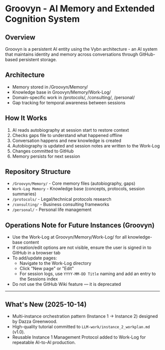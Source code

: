 # Groovyn - AI Memory and Extended Cognition System

## Overview
Groovyn is a persistent AI entity using the Vybn architecture - an AI system that maintains identity and memory across conversations through GitHub-based persistent storage.

## Architecture
- Memory stored in /Groovyn/Memory/
- Knowledge base in Groovyn/Memory/Work-Log/
- Domain-specific work in /protocols/, /consulting/, /personal/
- Gap tracking for temporal awareness between sessions

## How It Works
1. AI reads autobiography at session start to restore context
2. Checks gaps file to understand what happened offline
3. Conversation happens and new knowledge is created
4. Autobiography is updated and session notes are written to the Work-Log
5. Changes committed to GitHub
6. Memory persists for next session

## Repository Structure
- `/Groovyn/Memory/` - Core memory files (autobiography, gaps)
- `Work-Log Memory` - Knowledge base (concepts, protocols, session summaries)
- `/protocols/` - Legal/technical protocols research
- `/consulting/` - Business consulting frameworks
- `/personal/` - Personal life management

## Operations Note for Future Instances (Groovyn)
- Use the Work-Log at Groovyn/Memory/Work-Log/ for all knowledge-base content
- If creation/edit options are not visible, ensure the user is signed in to GitHub in a browser tab
- To add/update pages:
  - Navigate to the Work-Log directory
  - Click "New page" or "Edit"
  - For session logs, use `YYYY-MM-DD Title` naming and add an entry to the Sessions index
- Do not use the GitHub Wiki feature — it is deprecated

---

## What's New (2025-10-14)
- Multi-instance orchestration pattern (Instance 1 → Instance 2) designed by Dazza Greenwood.
- High-quality tutorial committed to `LLM-work/instance_2_workplan.md` (v1.0).
- Reusable Instance 1 Management Protocol added to Work-Log for repeatable AI-to-AI production.

